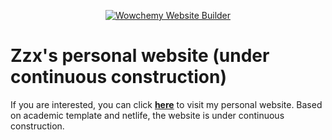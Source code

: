 <p align="center"><a href="https://wowchemy.com" target="_blank" rel="noopener"><img src="https://wowchemy.com/img/logo_200px.png" alt="Wowchemy Website Builder"></a></p>

# Zzx's personal website (under continuous construction)

If you are interested, you can click [**here**](https://zxzong.com)  to visit my personal website.
Based on academic template and netlife, the website is under continuous construction.

